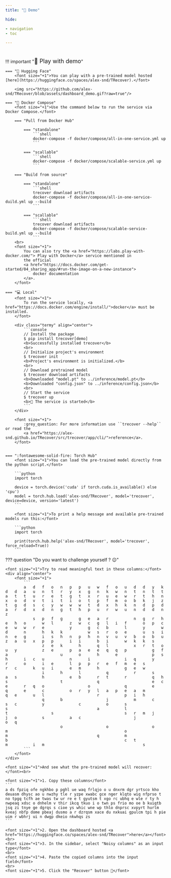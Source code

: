 ```yaml
---
title: "👀 Demo"

hide:

- navigation
- toc

---
```


#      

!!! important "<font size="+1">👀 Play with demo</font>"

    === "🤗 Hugging Face"
        <font size="+1">You can play with a pre-trained model hosted [here](https://huggingface.co/spaces/alex-snd/TRecover).</font>

        <img src="https://github.com/alex-snd/TRecover/blob/assets/dashboard_demo.gif?raw=true"/>

    === "🐳 Docker Compose"
        <font size="+1">Use the command below to run the service via Docker Compose.</font>

        === "Pull from Docker Hub"

            === "standalone"
                ```shell
                docker-compose -f docker/compose/all-in-one-service.yml up
                ```

            === "scallable"
                ```shell
                docker-compose -f docker/compose/scalable-service.yml up
                ```
        
        === "Build from source"
            
            === "standalone"
                ```shell
                trecover download artifacts
                docker-compose -f docker/compose/all-in-one-service-duild.yml up --build
                ```

            === "scallable"
                ```shell
                trecover download artifacts
                docker-compose -f docker/compose/scalable-service-build.yml up --build
                ```
        <br>
        <font size="+1">
            You can also try the <a href="https://labs.play-with-docker.com/"> Play with Docker</a> service mentioned in
            the official 
            <a href="https://docs.docker.com/get-started/04_sharing_app/#run-the-image-on-a-new-instance">
                docker documentation
            </a>. 
        </font>

    === "💻 Local"
        <font size="+1">
            To run the service locally, <a href="https://docs.docker.com/engine/install/">docker</a> must be installed.
        </font>

        <div class="termy" align="center">
            ```console
            // Install the package
            $ pip install trecover[demo]
            <b>Successfully installed trecover</b>
            <br>
            // Initialize project's environment
            $ trecover init
            <b>Project's environment is initialized.</b>
            <br>
            // Download pretrained model
            $ trecover download artifacts
            <b>Downloaded "model.pt" to ../inference/model.pt</b>
            <b>Downloaded "config.json" to ../inference/config.json</b>
            <br>
            // Start the service
            $ trecover up
            <b>🚀 The service is started</b>
            ```
        </div>
        
        <font size="+1">
            :grey_question: For more information use ``trecover --help`` or read the 
            <a href="https://alex-snd.github.io/TRecover/src/trecover/app/cli/">reference</a>.
        </font>
        
        
    === ":fontawesome-solid-fire: Torch Hub"
        <font size="+1">You can load the pre-trained model directly from the python script.</font>
        
        ```python
        import torch
        
        device = torch.device('cuda' if torch.cuda.is_available() else 'cpu')
        model = torch.hub.load('alex-snd/TRecover', model='trecover', device=device, version='latest')
        ```

        <font size="+1">To print a help message and available pre-trained models run this:</font>
        
        ```python
        import torch
        
        print(torch.hub.help('alex-snd/TRecover', model='trecover', force_reload=True))
        ```


??? question "Do you want to challenge yourself ? 😉"
    
    <font size="+1">Try to read meaningful text in these columns:</font>
    <div align="center">
        <font size="+1">
            ```
            a	d	f	o	n	p	p	u	w	f	o	u	d	d	y	k	d	d	a	u	n	t	r	y	x	g	n	k	w	n	t	n	t	t	a	t	t	u	r	e	t	g	t	x	r	u	e	w	r	t	h	n	x	o	d	v	t	i	t	i	o	t	p	f	m	o	b	k	j	z	t	g	d	s	c	y	w	w	w	t	d	x	h	k	n	d	p	d	a	r	d	x	d	n	g	t	h	p	u	r	w	u	n	d	d	n	z
                s	p	f	g		g	e	a	r			n	g	r	h	e	h	o		w	l		z	w	c	g	l	i	f		o	p	c	e	w	w	r	e			y		g	c	b		l		y		w	d		n		h	k	k			w	s	r	o	e		u	s	i	n	e	g		i	s	h	n	p	h	n	v	u	v	b	o	b	u			z	a	u	x	p	p		i	i		b	i		w	k	k	s
                    z	e	k		h		q	l			x	r	t	o	u	y			z	e		p	a	e	e	q	q	p			g	f		a						u		o		h		e				p	s		h		i	c	u			n		i				i	q		y		r		o		i	e		l	p	p	r	e	f	m	e	s			r	c		k	u	i		e	m		h			g	e	w	
                    i		h		l			q			r		s		a	s			h			e	b		r	t		r			q	h		s						t				q						e	c		e		r	q	o					o				q			e		q		e		c			o	r	y	l	a	p	e	a	m			q	e		u	l						r			p	i	h	
                    q		b					j			m		c		s	c			y				c			o		s												s										a			l													t					s								s	r	m	j			j	o			s			a	c						j				o	q	
                            o					o					o		m													o												m										q			m													b													c	t									m			i	m											s
            ```
        </font>
    </div>
    
    <font size="+1">And see what the pre-trained model will recover:</font><br>
    
    <font size="+1">1. Copy these columns</font>
    ```
    a ds fpziq ofe ngkhbo p pghl ue waq frlqjo o u dnxrm dgr yrtsco kho deuasm dhysc ao u nwzhy tle r yzpe xwabc gce nger klqto wiq nfprso t no tpgq tcfh ae twas tw ur re e t gyutsm t xgo rc ubhq e wle r ty h nwpeaq xdsc o dnhelm v thir ikcq tkuo i o twn ps frio mo oe b kuiqtb jsq zi tnye ge dgrqs s cioe ys whic wne wp thlo dnprsc xvpyrt hurlm kveaj nbfp dome pbeaj dusmo a r dzrqsm xace du nxkuai gpulcm tpi h pie uim r wbhrj ui n dwgp dkeio nkwhqs zs
    ```
    
    <font size="+1">2. Open the dashboard hosted <a href="https://huggingface.co/spaces/alex-snd/TRecover">here</a></font>
    <br>    
    <font size="+1">3. In the sidebar, select "Noisy columns" as an input type</font>
    <br>    
    <font size="+1">4. Paste the copied columns into the input field</font>
    <br>    
    <font size="+1">5. Click the "Recover" button 🎉</font>


